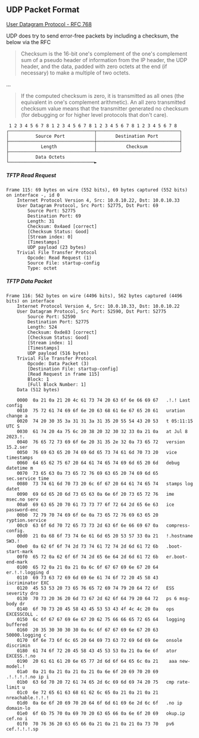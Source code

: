 ## UDP Packet Format

[User Datagram Protocol - RFC 768](https://www.rfc-editor.org/rfc/rfc768)

UDP does try to send error-free packets by including a checksum, the below via the RFC

> Checksum is the 16-bit one's complement of the one's complement sum of a
> pseudo header of information from the IP header, the UDP header, and the
> data,  padded  with zero octets  at the end (if  necessary)  to  make  a
> multiple of two octets.

...

> If the computed  checksum  is zero,  it is transmitted  as all ones (the
> equivalent  in one's complement  arithmetic).   An all zero  transmitted
> checksum  value means that the transmitter  generated  no checksum  (for
> debugging or for higher level protocols that don't care).

```
 1 2 3 4 5 6 7 8 1 2 3 4 5 6 7 8 1 2 3 4 5 6 7 8 1 2 3 4 5 6 7 8
┌────────────────────────────────┬───────────────────────────────┐
│          Source Port           │       Destination Port        │
├────────────────────────────────┼───────────────────────────────┤
│            Length              │           Checksum            │
├────────────────────────────────┴───────────────────────────────┘
│          Data Octets
└────────────────────────────────►
```

##### TFTP Read Request

```
Frame 115: 69 bytes on wire (552 bits), 69 bytes captured (552 bits) on interface -, id 0
    Internet Protocol Version 4, Src: 10.0.10.22, Dst: 10.0.10.33
    User Datagram Protocol, Src Port: 52775, Dst Port: 69
        Source Port: 52775
        Destination Port: 69
        Length: 31
        Checksum: 0x4aed [correct]
        [Checksum Status: Good]
        [Stream index: 0]
        [Timestamps]
        UDP payload (23 bytes)
    Trivial File Transfer Protocol
        Opcode: Read Request (1)
        Source File: startup-config
        Type: octet
```
##### TFTP Data Packet

```
Frame 116: 562 bytes on wire (4496 bits), 562 bytes captured (4496 bits) on interface
    Internet Protocol Version 4, Src: 10.0.10.33, Dst: 10.0.10.22
    User Datagram Protocol, Src Port: 52590, Dst Port: 52775
        Source Port: 52590
        Destination Port: 52775
        Length: 524
        Checksum: 0xde83 [correct]
        [Checksum Status: Good]
        [Stream index: 1]
        [Timestamps]
        UDP payload (516 bytes)
    Trivial File Transfer Protocol
        Opcode: Data Packet (3)
        [Destination File: startup-config]
        [Read Request in frame 115]
        Block: 1
        [Full Block Number: 1]
    Data (512 bytes)
    
    0000  0a 21 0a 21 20 4c 61 73 74 20 63 6f 6e 66 69 67   .!.! Last config
    0010  75 72 61 74 69 6f 6e 20 63 68 61 6e 67 65 20 61   uration change a
    0020  74 20 30 35 3a 31 31 3a 31 35 20 55 54 43 20 53   t 05:11:15 UTC S
    0030  61 74 20 4a 75 6c 20 38 20 32 30 32 33 0a 21 0a   at Jul 8 2023.!.
    0040  76 65 72 73 69 6f 6e 20 31 35 2e 32 0a 73 65 72   version 15.2.ser
    0050  76 69 63 65 20 74 69 6d 65 73 74 61 6d 70 73 20   vice timestamps 
    0060  64 65 62 75 67 20 64 61 74 65 74 69 6d 65 20 6d   debug datetime m
    0070  73 65 63 0a 73 65 72 76 69 63 65 20 74 69 6d 65   sec.service time
    0080  73 74 61 6d 70 73 20 6c 6f 67 20 64 61 74 65 74   stamps log datet
    0090  69 6d 65 20 6d 73 65 63 0a 6e 6f 20 73 65 72 76   ime msec.no serv
    00a0  69 63 65 20 70 61 73 73 77 6f 72 64 2d 65 6e 63   ice password-enc
    00b0  72 79 70 74 69 6f 6e 0a 73 65 72 76 69 63 65 20   ryption.service 
    00c0  63 6f 6d 70 72 65 73 73 2d 63 6f 6e 66 69 67 0a   compress-config.
    00d0  21 0a 68 6f 73 74 6e 61 6d 65 20 53 57 33 0a 21   !.hostname SW3.!
    00e0  0a 62 6f 6f 74 2d 73 74 61 72 74 2d 6d 61 72 6b   .boot-start-mark
    00f0  65 72 0a 62 6f 6f 74 2d 65 6e 64 2d 6d 61 72 6b   er.boot-end-mark
    0100  65 72 0a 21 0a 21 0a 6c 6f 67 67 69 6e 67 20 64   er.!.!.logging d
    0110  69 73 63 72 69 6d 69 6e 61 74 6f 72 20 45 58 43   iscriminator EXC
    0120  45 53 53 20 73 65 76 65 72 69 74 79 20 64 72 6f   ESS severity dro
    0130  70 73 20 36 20 6d 73 67 2d 62 6f 64 79 20 64 72   ps 6 msg-body dr
    0140  6f 70 73 20 45 58 43 45 53 53 43 4f 4c 4c 20 0a   ops EXCESSCOLL .
    0150  6c 6f 67 67 69 6e 67 20 62 75 66 66 65 72 65 64   logging buffered
    0160  20 35 30 30 30 30 0a 6c 6f 67 67 69 6e 67 20 63    50000.logging c
    0170  6f 6e 73 6f 6c 65 20 64 69 73 63 72 69 6d 69 6e   onsole discrimin
    0180  61 74 6f 72 20 45 58 43 45 53 53 0a 21 0a 6e 6f   ator EXCESS.!.no
    0190  20 61 61 61 20 6e 65 77 2d 6d 6f 64 65 6c 0a 21    aaa new-model.!
    01a0  0a 21 0a 21 0a 21 0a 21 0a 6e 6f 20 69 70 20 69   .!.!.!.!.no ip i
    01b0  63 6d 70 20 72 61 74 65 2d 6c 69 6d 69 74 20 75   cmp rate-limit u
    01c0  6e 72 65 61 63 68 61 62 6c 65 0a 21 0a 21 0a 21   nreachable.!.!.!
    01d0  0a 6e 6f 20 69 70 20 64 6f 6d 61 69 6e 2d 6c 6f   .no ip domain-lo
    01e0  6f 6b 75 70 0a 69 70 20 63 65 66 0a 6e 6f 20 69   okup.ip cef.no i
    01f0  70 76 36 20 63 65 66 0a 21 0a 21 0a 21 0a 73 70   pv6 cef.!.!.!.sp
```


